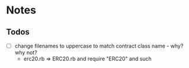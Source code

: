 # Notes

## Todos

- [ ] change filenames to uppercase to match contract class name - why? why not?
  - erc20.rb => ERC20.rb   and require "ERC20" and such

  